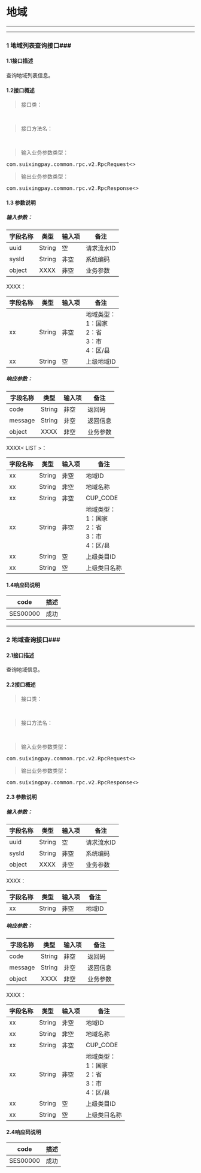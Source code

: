 # 地域  #
 
************************
************************
### 1 地域列表查询接口###

#### 1.1接口描述 ####

查询地域列表信息。

#### 1.2接口概述 ####
> 接口类：
<pre>

</pre>
> 接口方法名：
<pre>
    
</pre>
> 输入业务参数类型：
<pre>
com.suixingpay.common.rpc.v2.RpcRequest&lt;>
</pre>
> 输出业务参数类型：
<pre>
com.suixingpay.common.rpc.v2.RpcResponse&lt;>
</pre>


#### 1.3 参数说明 ####
##### 输入参数： #####

字段名称 | 类型 | 输入项 | 备注
---|---|---|---
uuid | String | 空 | 请求流水ID
sysId | String | 非空 | 系统编码
object | XXXX | 非空 | 业务参数

XXXX：

字段名称 | 类型 | 输入项 | 备注
---|---|---|---
xx| String | 非空 | 地域类型：<br/>1：国家<br/>2：省<br/>3：市<br/>4：区/县
xx| String | 空 | 上级地域ID


##### 响应参数： #####

字段名称 | 类型 | 输入项 | 备注
---|---|---|---
code | String | 非空 | 返回码
message | String | 非空 | 返回信息
object | XXXX | 非空 | 业务参数

XXXX< LIST >：

字段名称 | 类型 | 输入项 | 备注
---|---|---|---
xx| String | 非空 | 地域ID
xx| String | 非空 | 地域名称
xx| String | 非空 | CUP_CODE
xx| String | 非空 | 地域类型：<br/>1：国家<br/>2：省<br/>3：市<br/>4：区/县
xx| String | 空 | 上级类目ID
xx| String | 空 | 上级类目名称


#### 1.4响应码说明 ####

code | 描述
---|---
SES00000| 成功


************************

### 2 地域查询接口###

#### 2.1接口描述 ####

查询地域信息。

#### 2.2接口概述 ####
> 接口类：
<pre>

</pre>
> 接口方法名：
<pre>
    
</pre>
> 输入业务参数类型：
<pre>
com.suixingpay.common.rpc.v2.RpcRequest&lt;>
</pre>
> 输出业务参数类型：
<pre>
com.suixingpay.common.rpc.v2.RpcResponse&lt;>
</pre>

#### 2.3 参数说明 ####
##### 输入参数： #####

字段名称 | 类型 | 输入项 | 备注
---|---|---|---
uuid | String | 空 | 请求流水ID
sysId | String | 非空 | 系统编码
object | XXXX | 非空 | 业务参数

XXXX：

字段名称 | 类型 | 输入项 | 备注
---|---|---|---
xx| String | 非空 | 地域ID


##### 响应参数： #####

字段名称 | 类型 | 输入项 | 备注
---|---|---|---
code | String | 非空 | 返回码
message | String | 非空 | 返回信息
object | XXXX | 非空 | 业务参数

XXXX：

字段名称 | 类型 | 输入项 | 备注
---|---|---|---
xx| String | 非空 | 地域ID
xx| String | 非空 | 地域名称
xx| String | 非空 | CUP_CODE
xx| String | 非空 | 地域类型：<br/>1：国家<br/>2：省<br/>3：市<br/>4：区/县
xx| String | 空 | 上级类目ID
xx| String | 空 | 上级类目名称




#### 2.4响应码说明 ####

code | 描述
---|---
SES00000| 成功